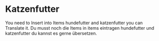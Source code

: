 # Katzenfutter
You need to Insert into Items hundefutter and katzenfutter you can Translate it. Du musst noch die Items in items eintragen hundefutter und katzenfutter du kannst es gerne übersetzen.
